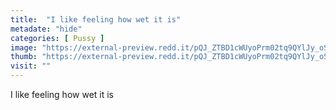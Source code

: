```yaml
---
title:  "I like feeling how wet it is"
metadate: "hide"
categories: [ Pussy ]
image: "https://external-preview.redd.it/pQJ_ZTBD1cWUyoPrm02tq9QYlJy_oSMfkfjOeYxqUqQ.jpg?auto=webp&s=885e7307e4a93a730a39ec016cd22663ecc950b8"
thumb: "https://external-preview.redd.it/pQJ_ZTBD1cWUyoPrm02tq9QYlJy_oSMfkfjOeYxqUqQ.jpg?width=320&crop=smart&auto=webp&s=deb70fc447d992d0b1914201b9efc00015e5b9ad"
visit: ""
---
```

I like feeling how wet it is
